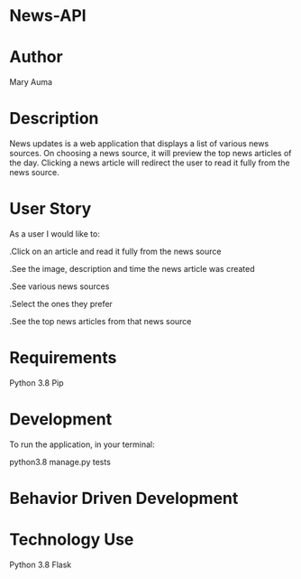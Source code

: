 # News-API
# Author
Mary Auma
# Description
News updates is a web application that displays a list of various news sources. On choosing a news source, it will preview the top news articles of the day. Clicking a news article will redirect the user to read it fully from the news source. 
# User Story
As a user I would like to:

.Click on an article and read it fully from the news source

.See the image, description and time the news article was created

.See various news sources

.Select the ones they prefer

.See the top news articles from that news source
# Requirements
Python 3.8
Pip
# Development
To run the application, in your terminal:

 python3.8 manage.py tests
# Behavior Driven Development
# Technology Use 
Python 3.8
Flask
